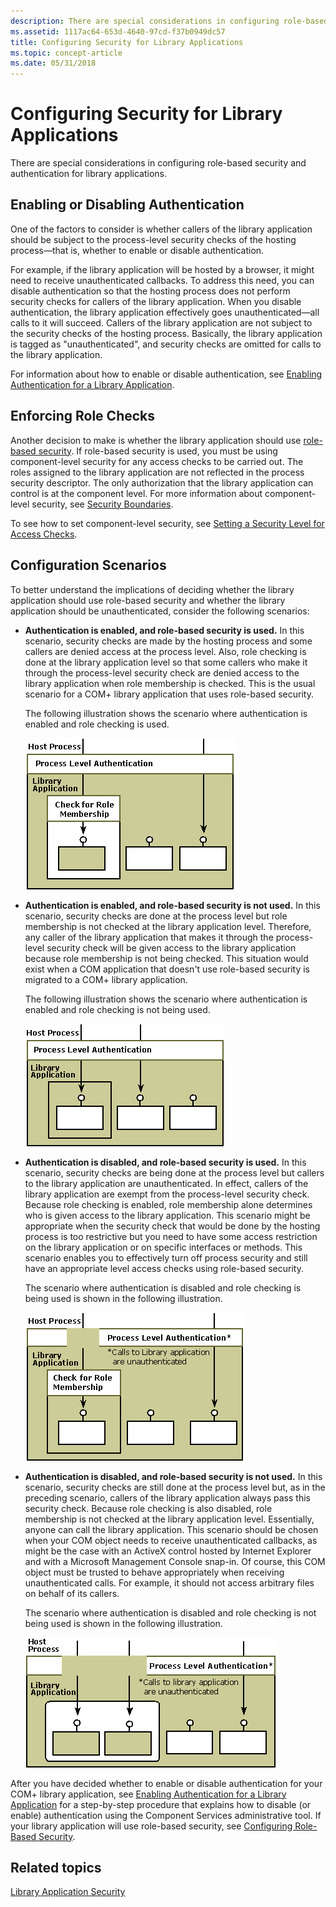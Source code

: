 ```yaml
---
description: There are special considerations in configuring role-based security and authentication for library applications.
ms.assetid: 1117ac64-653d-4640-97cd-f37b0949dc57
title: Configuring Security for Library Applications
ms.topic: concept-article
ms.date: 05/31/2018
---
```


# Configuring Security for Library Applications

There are special considerations in configuring role-based security and authentication for library applications.

## Enabling or Disabling Authentication

One of the factors to consider is whether callers of the library application should be subject to the process-level security checks of the hosting process—that is, whether to enable or disable authentication.

For example, if the library application will be hosted by a browser, it might need to receive unauthenticated callbacks. To address this need, you can disable authentication so that the hosting process does not perform security checks for callers of the library application. When you disable authentication, the library application effectively goes unauthenticated—all calls to it will succeed. Callers of the library application are not subject to the security checks of the hosting process. Basically, the library application is tagged as "unauthenticated", and security checks are omitted for calls to the library application.

For information about how to enable or disable authentication, see [Enabling Authentication for a Library Application](enabling-authentication-for-a-library-application.md).

## Enforcing Role Checks

Another decision to make is whether the library application should use [role-based security](role-based-security-administration.md). If role-based security is used, you must be using component-level security for any access checks to be carried out. The roles assigned to the library application are not reflected in the process security descriptor. The only authorization that the library application can control is at the component level. For more information about component-level security, see [Security Boundaries](security-boundaries.md).

To see how to set component-level security, see [Setting a Security Level for Access Checks](setting-a-security-level-for-access-checks.md).

## Configuration Scenarios

To better understand the implications of deciding whether the library application should use role-based security and whether the library application should be unauthenticated, consider the following scenarios:

-   **Authentication is enabled, and role-based security is used.** In this scenario, security checks are made by the hosting process and some callers are denied access at the process level. Also, role checking is done at the library application level so that some callers who make it through the process-level security check are denied access to the library application when role membership is checked. This is the usual scenario for a COM+ library application that uses role-based security.

    The following illustration shows the scenario where authentication is enabled and role checking is used.

    ![Diagram that shows the authentication taking place within a host process.](images/18004ed7-e95e-4c66-9e17-f163cdeefd71.png)

-   **Authentication is enabled, and role-based security is not used.** In this scenario, security checks are done at the process level but role membership is not checked at the library application level. Therefore, any caller of the library application that makes it through the process-level security check will be given access to the library application because role membership is not being checked. This situation would exist when a COM application that doesn't use role-based security is migrated to a COM+ library application.

    The following illustration shows the scenario where authentication is enabled and role checking is not being used.

    ![Diagram that shows the process level authentication for a library application within the host process.](images/3e5a64c6-39a9-4ff7-b084-8396fe779210.png)

-   **Authentication is disabled, and role-based security is used.** In this scenario, security checks are being done at the process level but callers to the library application are unauthenticated. In effect, callers of the library application are exempt from the process-level security check. Because role checking is enabled, role membership alone determines who is given access to the library application. This scenario might be appropriate when the security check that would be done by the hosting process is too restrictive but you need to have some access restriction on the library application or on specific interfaces or methods. This scenario enables you to effectively turn off process security and still have an appropriate level access checks using role-based security.

    The scenario where authentication is disabled and role checking is being used is shown in the following illustration.

    ![Diagram that shows 'check for role membership' in a library application within a host process.](images/e0cc604c-ba86-4087-9a74-1b6fdce8d69a.png)

-   **Authentication is disabled, and role-based security is not used.** In this scenario, security checks are still done at the process level but, as in the preceding scenario, callers of the library application always pass this security check. Because role checking is also disabled, role membership is not checked at the library application level. Essentially, anyone can call the library application. This scenario should be chosen when your COM object needs to receive unauthenticated callbacks, as might be the case with an ActiveX control hosted by Internet Explorer and with a Microsoft Management Console snap-in. Of course, this COM object must be trusted to behave appropriately when receiving unauthenticated calls. For example, it should not access arbitrary files on behalf of its callers.

    The scenario where authentication is disabled and role checking is not being used is shown in the following illustration.

    ![Diagram that shows calls to a library application that are unauthenticated within the host process.](images/df3c9a02-52dd-4e07-a5f1-76cef0dab5cb.png)

After you have decided whether to enable or disable authentication for your COM+ library application, see [Enabling Authentication for a Library Application](enabling-authentication-for-a-library-application.md) for a step-by-step procedure that explains how to disable (or enable) authentication using the Component Services administrative tool. If your library application will use role-based security, see [Configuring Role-Based Security](configuring-role-based-security.md).

## Related topics

<dl> <dt>

[Library Application Security](library-application-security.md)
</dt> </dl>

 

 



